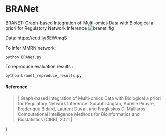 # BRANet
BRANET: Graph-based Integration of Multi-omics Data with Biological a priori for Regulatory Network Inference
![branet_fig](https://user-images.githubusercontent.com/47250394/134873225-e5929367-bdb2-409f-831a-7c095cccb845.png)


Data: https://cutt.ly/6EWtmqS

To infer MMRN network:
```
python BRANet.py
```

To reproduce evaluation results :

```
python branet_reproduce_results.py
```

#### Reference

>| Graph-based Integration of Multi-omics Data with Biological a priori for Regulatory Network Inference. Surabhi Jagtap, Aurélie Pirayre, Frederique Bidard, Laurent Duval, and Fragkiskos D. Malliaros.  Computational Intelligence Methods for Bioinformatics and Biostatistics (CIBB), 2021 | 

}
